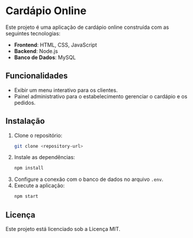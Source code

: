 # Cardápio Online

Este projeto é uma aplicação de cardápio online construída com as seguintes tecnologias:

- **Frontend**: HTML, CSS, JavaScript
- **Backend**: Node.js
- **Banco de Dados**: MySQL

## Funcionalidades

- Exibir um menu interativo para os clientes.
- Painel administrativo para o estabelecimento gerenciar o cardápio e os pedidos.

## Instalação

1. Clone o repositório:
    ```bash
    git clone <repository-url>
    ```
2. Instale as dependências:
    ```bash
    npm install
    ```
3. Configure a conexão com o banco de dados no arquivo `.env`.
4. Execute a aplicação:
    ```bash
    npm start
    ```

## Licença

Este projeto está licenciado sob a Licença MIT.